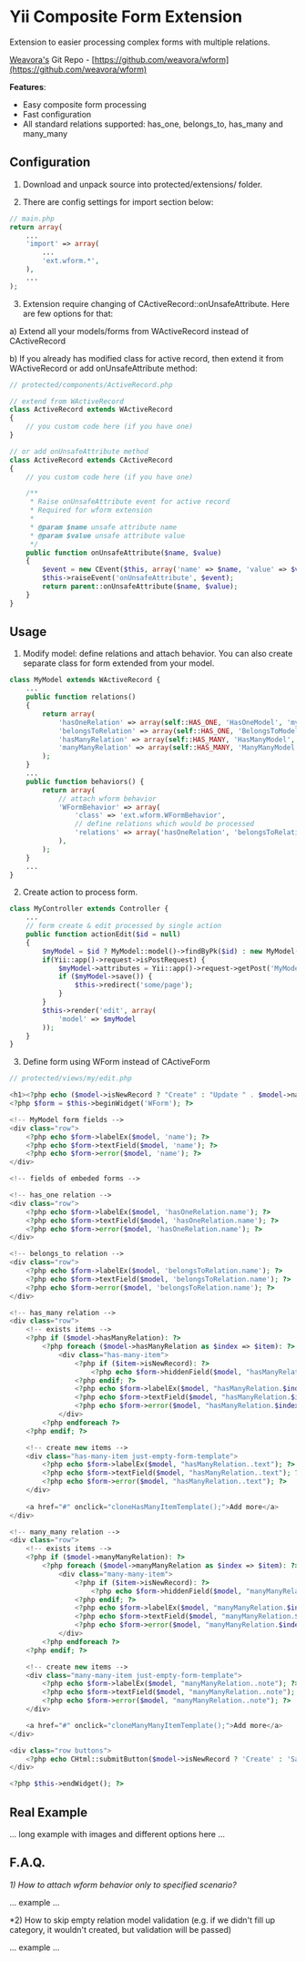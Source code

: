Yii Composite Form Extension
==========================

Extension to easier processing complex forms with multiple relations.

[Weavora's](http://weavora.com) Git Repo - [https://github.com/weavora/wform](https://github.com/weavora/wform)

**Features**:

* Easy composite form processing
* Fast configuration
* All standard relations supported: has_one, belongs_to, has_many and many_many

Configuration
-----

1) Download and unpack source into protected/extensions/ folder.

2) There are config settings for import section below:

```php
// main.php
return array(
	...
	'import' => array(
		...
		'ext.wform.*',
	),
	...
);
```

3) Extension require changing of CActiveRecord::onUnsafeAttribute. Here are few options for that:

a) Extend all your models/forms from WActiveRecord instead of CActiveRecord

b) If you already has modified class for active record, then extend it from WActiveRecord or add onUnsafeAttribute method:

```php
// protected/components/ActiveRecord.php

// extend from WActiveRecord
class ActiveRecord extends WActiveRecord
{
	// you custom code here (if you have one)
}

// or add onUnsafeAttribute method
class ActiveRecord extends CActiveRecord
{
	// you custom code here (if you have one)

	/**
	 * Raise onUnsafeAttribute event for active record
	 * Required for wform extension
	 *
	 * @param $name unsafe attribute name
	 * @param $value unsafe attribute value
	 */
	public function onUnsafeAttribute($name, $value)
	{
		$event = new CEvent($this, array('name' => $name, 'value' => $value));
		$this->raiseEvent('onUnsafeAttribute', $event);
		return parent::onUnsafeAttribute($name, $value);
	}
}
```

Usage
-----

1) Modify model: define relations and attach behavior.
You can also create separate class for form extended from your model.

```php
class MyModel extends WActiveRecord {
	...
	public function relations()
	{
		return array(
			'hasOneRelation' => array(self::HAS_ONE, 'HasOneModel', 'my_model_fk_into_related_model'),
			'belongsToRelation' => array(self::HAS_ONE, 'BelongsToModel', 'related_model_fk_into_my_model'),
			'hasManyRelation' => array(self::HAS_MANY, 'HasManyModel', 'my_model_fk_into_related_model'),
			'manyManyRelation' => array(self::HAS_MANY, 'ManyManyModel', 'linker(my_model_id,related_model_id)'),
		);
	}
	...
	public function behaviors() {
		return array(
			// attach wform behavior
			'WFormBehavior' => array(
				'class' => 'ext.wform.WFormBehavior',
				// define relations which would be processed
				'relations' => array('hasOneRelation', 'belongsToRelation', 'hasManyRelation', 'manyManyRelation'),
			),
		);
	}
	...
}
```

2) Create action to process form.

```php
class MyController extends Controller {
	...
	// form create & edit processed by single action
	public function actionEdit($id = null)
	{
		$myModel = $id ? MyModel::model()->findByPk($id) : new MyModel();
		if(Yii::app()->request->isPostRequest) {
			$myModel->attributes = Yii::app()->request->getPost('MyModel');
			if ($myModel->save()) {
				$this->redirect('some/page');
			}
		}
		$this->render('edit', array(
			'model' => $myModel
		));
	}
}
```

3) Define form using WForm instead of CActiveForm

```php
// protected/views/my/edit.php

<h1><?php echo ($model->isNewRecord ? "Create" : "Update " . $model->name);?></h1>
<?php $form = $this->beginWidget('WForm'); ?>

<!-- MyModel form fields -->
<div class="row">
	<?php echo $form->labelEx($model, 'name'); ?>
	<?php echo $form->textField($model, 'name'); ?>
	<?php echo $form->error($model, 'name'); ?>
</div>

<!-- fields of embeded forms -->

<!-- has_one relation -->
<div class="row">
	<?php echo $form->labelEx($model, 'hasOneRelation.name'); ?>
	<?php echo $form->textField($model, 'hasOneRelation.name'); ?>
	<?php echo $form->error($model, 'hasOneRelation.name'); ?>
</div>

<!-- belongs_to relation -->
<div class="row">
	<?php echo $form->labelEx($model, 'belongsToRelation.name'); ?>
	<?php echo $form->textField($model, 'belongsToRelation.name'); ?>
	<?php echo $form->error($model, 'belongsToRelation.name'); ?>
</div>

<!-- has_many relation -->
<div class="row">
	<!-- exists items -->
	<?php if ($model->hasManyRelation): ?>
		<?php foreach ($model->hasManyRelation as $index => $item): ?>
			<div class="has-many-item">
				<?php if ($item->isNewRecord): ?>
					<?php echo $form->hiddenField($model, "hasManyRelation.$index.id"); ?>
				<?php endif; ?>
				<?php echo $form->labelEx($model, "hasManyRelation.$index.text"); ?>
				<?php echo $form->textField($model, "hasManyRelation.$index.text"); ?>
				<?php echo $form->error($model, "hasManyRelation.$index.text"); ?>
			</div>
		<?php endforeach ?>
	<?php endif; ?>

	<!-- create new items -->
	<div class="has-many-item just-empty-form-template">
		<?php echo $form->labelEx($model, "hasManyRelation..text"); ?>
		<?php echo $form->textField($model, "hasManyRelation..text"); ?>
		<?php echo $form->error($model, "hasManyRelation..text"); ?>
	</div>
	
	<a href="#" onclick="cloneHasManyItemTemplate();">Add more</a>
</div>

<!-- many_many relation -->
<div class="row">
	<!-- exists items -->
	<?php if ($model->manyManyRelation): ?>
		<?php foreach ($model->manyManyRelation as $index => $item): ?>
			<div class="many-many-item">
				<?php if ($item->isNewRecord): ?>
					<?php echo $form->hiddenField($model, "manyManyRelation.$index.id"); ?>
				<?php endif; ?>
				<?php echo $form->labelEx($model, "manyManyRelation.$index.note"); ?>
				<?php echo $form->textField($model, "manyManyRelation.$index.note"); ?>
				<?php echo $form->error($model, "manyManyRelation.$index.note"); ?>
			</div>
		<?php endforeach ?>
	<?php endif; ?>

	<!-- create new items -->
	<div class="many-many-item just-empty-form-template">
		<?php echo $form->labelEx($model, "manyManyRelation..note"); ?>
		<?php echo $form->textField($model, "manyManyRelation..note"); ?>
		<?php echo $form->error($model, "manyManyRelation..note"); ?>
	</div>

	<a href="#" onclick="cloneManyManyItemTemplate();">Add more</a>
</div>

<div class="row buttons">
	<?php echo CHtml::submitButton($model->isNewRecord ? 'Create' : 'Save'); ?>
</div>

<?php $this->endWidget(); ?>
```

Real Example
-----

... long example with images and different options here ...

F.A.Q.
-----

*1) How to attach wform behavior only to specified scenario?*

... example ...

*2) How to skip empty relation model validation (e.g. if we didn't fill up category, it wouldn't created, but validation will be passed)

... example ...
